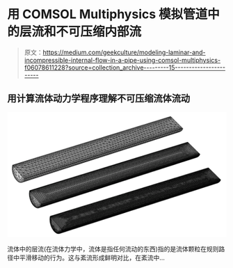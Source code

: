 # 用 COMSOL Multiphysics 模拟管道中的层流和不可压缩内部流

> 原文：<https://medium.com/geekculture/modeling-laminar-and-incompressible-internal-flow-in-a-pipe-using-comsol-multiphysics-f06078611228?source=collection_archive---------15----------------------->

## 用计算流体动力学程序理解不可压缩流体流动

![](img/ff37675063adc59e8b8812cf10779613.png)

流体中的层流(在流体力学中，流体是指任何流动的东西)指的是流体颗粒在规则路径中平滑移动的行为。这与紊流形成鲜明对比，在紊流中…